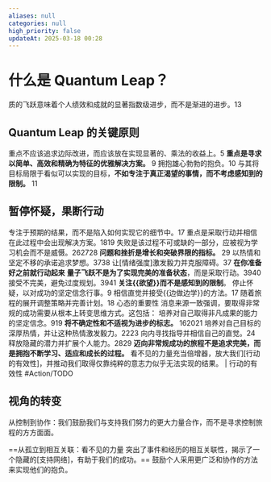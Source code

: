 ```yaml
---
aliases: null
categories: null
high_priority: false
updateAt: 2025-03-18 00:28
---
```

# 什么是 Quantum Leap？

质的飞跃意味着个人绩效和成就的显著指数级进步，而不是渐进的进步。13
## Quantum Leap 的关键原则
重点不应该追求边际改进，而应该放在实现显著的、乘法的收益上。5
**重点是寻求以简单、高效和精确为特征的优雅解决方案。** 9
拥抱雄心勃勃的抱负。10
与其将目标局限于看似可以实现的目标，**不如专注于真正渴望的事情，而不考虑感知到的限制。** 11
## 暂停怀疑，果断行动
专注于预期的结果，而不是陷入如何实现它的细节中。17
重点是采取行动并相信在此过程中会出现解决方案。1819
失败是该过程不可或缺的一部分，应被视为学习机会而不是威慑。262728
**问题和挫折是增长和突破界限的指标。** 29
以热情和坚定不移的承诺追求梦想。3738
让[情绪强度]激发毅力并克服障碍。37
**在你准备好之前就行动起来**
**量子飞跃不是为了实现完美的准备状态**，而是采取行动。3940
接受不完美，避免过度规划。3941
**关注{{欲望}}而不是感知到的限制**。
停止怀疑，以对成功的坚定信念行事。9
相信直觉并接受{{边做边学}}的方法。17
随着旅程的展开调整策略并完善计划。18
心态的重要性
消息来源一致强调，要取得非常规的成功需要从根本上转变思维方式。这包括：
培养对自己取得非凡成果的能力的坚定信念。919
**将不确定性和不适视为进步的标志。** 162021
培养对自己目标的深厚热情，并让这种热情激发毅力。2223
向内寻找指导并相信自己的直觉。24
释放隐藏的潜力并扩展个人能力。2829
**迈向非常规成功的旅程不是追求完美，而是拥抱不断学习、适应和成长的过程。**
看不见的力量充当倍增器，放大我们[行动的有效性]，并推动我们取得仅靠纯粹的意志力似乎无法实现的结果。 |  行动的有效性 #Action/TODO
## 视角的转变
从控制到协作：我们鼓励我们与支持我们努力的更大力量合作，而不是寻求控制旅程的方方面面。

==从孤立到相互关联：看不见的力量 突出了事件和经历的相互关联性，揭示了一个隐藏的[支持网络]，有助于我们的成功。==
鼓励个人采用更广泛和协作的方法来实现他们的抱负。
